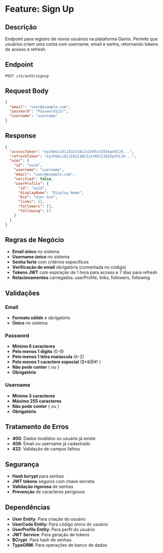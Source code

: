 # Feature: Sign Up

## Descrição
Endpoint para registro de novos usuários na plataforma Gamix. Permite que usuários criem uma conta com username, email e senha, retornando tokens de acesso e refresh.

## Endpoint
`POST /v1/auth/signup`

## Request Body
```json
{
  "email": "user@example.com",
  "password": "Password123!",
  "username": "username"
}
```

## Response
```json
{
  "accessToken": "eyJhbGciOiJIUzI1NiIsInR5cCI6IkpXVCJ9...",
  "refreshToken": "eyJhbGciOiJIUzI1NiIsInR5cCI6IkpXVCJ9...",
  "user": {
    "id": "uuid",
    "username": "username",
    "email": "user@example.com",
    "verified": false,
    "userProfile": {
      "id": "uuid",
      "displayName": "Display Name",
      "bio": "User bio",
      "links": [],
      "followers": [],
      "following": []
    }
  }
}
```

## Regras de Negócio
- **Email único** no sistema
- **Username único** no sistema
- **Senha forte** com critérios específicos
- **Verificação de email** obrigatória (comentada no código)
- **Tokens JWT** com expiração de 1 hora para access e 7 dias para refresh
- **Relacionamentos** carregados: userProfile, links, followers, following

## Validações

### Email
- **Formato válido** e obrigatório
- **Único** no sistema

### Password
- **Mínimo 6 caracteres**
- **Pelo menos 1 dígito** (0-9)
- **Pelo menos 1 letra maiúscula** (A-Z)
- **Pelo menos 1 caractere especial** ($*&@#! )
- **Não pode conter** { ou }
- **Obrigatório**

### Username
- **Mínimo 3 caracteres**
- **Máximo 255 caracteres**
- **Não pode conter** { ou }
- **Obrigatório**

## Tratamento de Erros
- **400**: Dados inválidos ou usuário já existe
- **409**: Email ou username já cadastrado
- **422**: Validação de campos falhou

## Segurança
- **Hash bcrypt** para senhas
- **JWT tokens** seguros com chave secreta
- **Validação rigorosa** de senhas
- **Prevenção** de caracteres perigosos

## Dependências
- **User Entity**: Para criação do usuário
- **UserCode Entity**: Para código único do usuário
- **UserProfile Entity**: Para perfil do usuário
- **JWT Service**: Para geração de tokens
- **BCrypt**: Para hash de senhas
- **TypeORM**: Para operações de banco de dados
